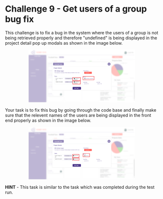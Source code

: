 # Challenge 9 - Get users of a group bug fix

This challenge is to fix a bug in the system where the users of a group is not being retrieved properly and therefore "undefined" is being displayed in the project detail pop up modals as shown in the image below.

<p align="center">
  <img src="./images/6a.png" width="350px">
</p>

Your task is to fix this bug by going through the code base and finally make sure that the relevent names of the users are being displayed in the front end properly as shown in the image below.

<p align="center">
  <img src="./images/6b.png" width="350px">
</p>

**HINT** - This task is similar to the task which was completed during the test run. 